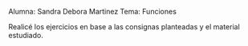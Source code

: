 Alumna: Sandra Debora Martinez
Tema: Funciones

Realicé los ejercicios en base a las consignas planteadas y el material estudiado. 
